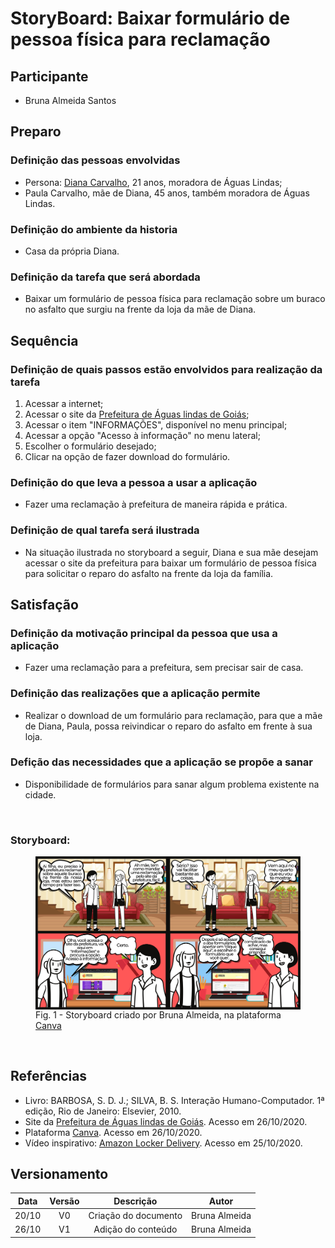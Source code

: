 # StoryBoard: Baixar formulário de pessoa física para reclamação

## Participante
- Bruna Almeida Santos

## Preparo

### Definição das pessoas envolvidas
- Persona: <a href= "https://interacao-humano-computador.github.io/2020.1-Prefeiturade-Aguas-Lindas-de-Goias/perfil_usuario/perfil_personas/#diana-carvalho">Diana Carvalho</a>, 21 anos, moradora de Águas Lindas;
- Paula Carvalho, mãe de Diana, 45 anos, também moradora de Águas Lindas.

### Definição do ambiente da historia
- Casa da própria Diana.

### Definição da tarefa que será abordada
- Baixar um formulário de pessoa física para reclamação sobre um buraco no asfalto que surgiu na frente da loja da mãe de Diana.

## Sequência

### Definição de quais passos estão envolvidos para realização da tarefa
1. Acessar a internet;
2. Acessar o site da <a href= "https://aguaslindasdegoias.go.gov.br/">Prefeitura de Águas lindas de Goiás</a>;
3. Acessar o item "INFORMAÇÕES", disponível no menu principal;
4. Acessar a opção "Acesso à informação" no menu lateral;
5. Escolher o formulário desejado;
6. Clicar na opção de fazer download do formulário.


### Definição do que leva a pessoa a usar a aplicação
- Fazer uma reclamação à prefeitura de maneira rápida e prática.

### Definição de qual tarefa será ilustrada
- Na situação ilustrada no storyboard a seguir, Diana e sua mãe desejam acessar o site da prefeitura para baixar um formulário de pessoa física para solicitar o reparo do asfalto na frente da loja da família.

## Satisfação

### Definição da motivação principal da pessoa que usa a aplicação
- Fazer uma reclamação para a prefeitura, sem precisar sair de casa.

### Definição das realizações que a aplicação permite
- Realizar o download de um formulário para reclamação, para que a mãe de Diana, Paula, possa reivindicar o reparo do asfalto em frente à sua loja.

### Defição das necessidades que a aplicação se propõe a sanar
- Disponibilidade de formulários para sanar algum problema existente na cidade.

<br>

### **Storyboard:**

<figure>
<img align=center width="700" src="../../imagens/storyboard/storyboard_4.png">
<br>
<figcaption>Fig. 1 - Storyboard criado por Bruna Almeida, na plataforma <a href= "https://www.canva.com/">Canva</a></figcaption>
</figure>



<br>

## Referências
+ Livro: BARBOSA, S. D. J.; SILVA, B. S. Interação Humano-Computador. 1ª edição, Rio de Janeiro: Elsevier, 2010.
+ Site da <a href= "https://aguaslindasdegoias.go.gov.br/">Prefeitura de Águas lindas de Goiás</a>. Acesso em 26/10/2020.
+ Plataforma <a href= "https://www.canva.com/">Canva</a>. Acesso em 26/10/2020.
+ Vídeo inspirativo: <a href="https://www.youtube.com/watch?v=wWGBLHHx0qw">Amazon Locker Delivery</a>. Acesso em 25/10/2020.



## Versionamento

| Data | Versão |           Descrição             |    Autor    |
|:----:|:------:|:-------------------------------:|:-----------:|
|20/10 |V0      |     Criação do documento        |Bruna Almeida|
|26/10 |V1      |     Adição do conteúdo          |Bruna Almeida|